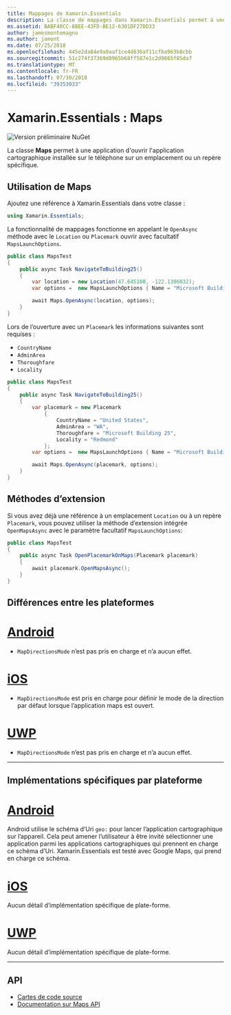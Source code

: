 ```yaml
---
title: Mappages de Xamarin.Essentials
description: La classe de mappages dans Xamarin.Essentials permet à une application ouvrir l’application de cartes installées à un emplacement spécifique ou à placemark.
ms.assetid: BABF40CC-8BEE-43FD-BE12-6301DF27DD33
author: jamesmontemagno
ms.author: jamont
ms.date: 07/25/2018
ms.openlocfilehash: 445e2da84e9a9aaf1ce4d836af11cfba963b8cbb
ms.sourcegitcommit: 51c274f37369d8965b68ff587e1c2d9865f85da7
ms.translationtype: MT
ms.contentlocale: fr-FR
ms.lasthandoff: 07/30/2018
ms.locfileid: "39353933"
---
```

# <a name="xamarinessentials-maps"></a>Xamarin.Essentials : Maps

![Version préliminaire NuGet](~/media/shared/pre-release.png)

La classe **Maps** permet à une application d'ouvrir l'application cartographique installée sur le téléphone sur un emplacement ou un repère spécifique.

## <a name="using-maps"></a>Utilisation de **Maps**

Ajoutez une référence à Xamarin.Essentials dans votre classe :

```csharp
using Xamarin.Essentials;
```

La fonctionnalité de mappages fonctionne en appelant le `OpenAsync` méthode avec le `Location` ou `Placemark` ouvrir avec facultatif `MapsLaunchOptions`.

```csharp
public class MapsTest
{
    public async Task NavigateToBuilding25()
    {
        var location = new Location(47.645160, -122.1306032);
        var options =  new MapsLaunchOptions { Name = "Microsoft Building 25" };

        await Maps.OpenAsync(location, options);
    }
}
```

Lors de l’ouverture avec un `Placemark` les informations suivantes sont requises :

* `CountryName`
* `AdminArea`
* `Thoroughfare`
* `Locality`

```csharp
public class MapsTest
{
    public async Task NavigateToBuilding25()
    {
        var placemark = new Placemark
            {
                CountryName = "United States",
                AdminArea = "WA",
                Thoroughfare = "Microsoft Building 25",
                Locality = "Redmond"
            };
        var options =  new MapsLaunchOptions { Name = "Microsoft Building 25" };

        await Maps.OpenAsync(placemark, options);
    }
}
```

## <a name="extension-methods"></a>Méthodes d’extension

Si vous avez déjà une référence à un emplacement `Location` ou à un repère `Placemark`, vous pouvez utiliser la méthode d’extension intégrée `OpenMapsAsync` avec le paramètre facultatif `MapsLaunchOptions`:

```csharp
public class MapsTest
{
    public async Task OpenPlacemarkOnMaps(Placemark placemark)
    {
        await placemark.OpenMapsAsync();
    }
}
```

## <a name="platform-differences"></a>Différences entre les plateformes

# <a name="androidtabandroid"></a>[Android](#tab/android)

* `MapDirectionsMode` n’est pas pris en charge et n’a aucun effet.

# <a name="iostabios"></a>[iOS](#tab/ios)

* `MapDirectionsMode` est pris en charge pour définir le mode de la direction par défaut lorsque l’application maps est ouvert.

# <a name="uwptabuwp"></a>[UWP](#tab/uwp)

* `MapDirectionsMode` n’est pas pris en charge et n’a aucun effet.

--------------

## <a name="platform-implementation-specifics"></a>Implémentations spécifiques par plateforme

# <a name="androidtabandroid"></a>[Android](#tab/android)

Android utilise le schéma d’Uri `geo:` pour lancer l’application cartographique sur l’appareil. Cela peut amener l’utilisateur à être invité sélectionner une application parmi les applications cartographiques qui prennent en charge ce schéma d’Uri. Xamarin.Essentials est testé avec Google Maps, qui prend en charge ce schéma.

# <a name="iostabios"></a>[iOS](#tab/ios)

Aucun détail d’implémentation spécifique de plate-forme.

# <a name="uwptabuwp"></a>[UWP](#tab/uwp)

Aucun détail d’implémentation spécifique de plate-forme.

--------------

## <a name="api"></a>API

- [Cartes de code source](https://github.com/xamarin/Essentials/tree/master/Xamarin.Essentials/Maps)
- [Documentation sur Maps API](xref:Xamarin.Essentials.Maps)
